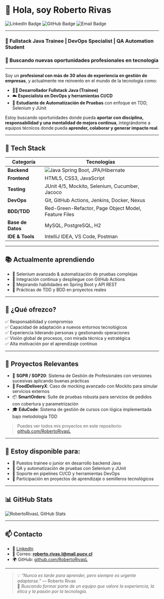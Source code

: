 # 👋 Hola, soy Roberto Rivas

![LinkedIn Badge](https://img.shields.io/badge/LinkedIn-Roberto%20Rivas-blue?logo=linkedin&style=flat-square&link=https://linkedin.com/in/robertorivasl)
![GitHub Badge](https://img.shields.io/badge/GitHub-RobertoRivasL-black?logo=github&style=flat-square&link=https://github.com/RobertoRivasL)
![Email Badge](https://img.shields.io/badge/Gmail-roberto.rivas.lagos%40gmail.com-red?logo=gmail&style=flat-square)

---

### 🚀 Fullstack Java Trainee | DevOps Specialist | QA Automation Student  
### 💼 Buscando nuevas oportunidades profesionales en tecnología

---

Soy un **profesional con más de 30 años de experiencia en gestión de empresas**, y actualmente me reinvento en el mundo de la tecnología como:

- 👨‍💻 **Desarrollador Fullstack Java (Trainee)**
- ☁️ **Especialista en DevOps y herramientas CI/CD**
- 🧪 **Estudiante de Automatización de Pruebas** con enfoque en TDD, Selenium y JUnit

Estoy buscando oportunidades donde pueda **aportar con disciplina, responsabilidad y una mentalidad de mejora continua**, integrándome a equipos técnicos donde pueda **aprender, colaborar y generar impacto real**.

---

## 🧰 Tech Stack

| Categoría        | Tecnologías                                                            |
|------------------|-----------------------------------------------------------------------|
| **Backend**      | ![Java](https://img.shields.io/badge/Java-11%2F17-blue?logo=java) Spring Boot, JPA/Hibernate |
| **Frontend**     | HTML5, CSS3, JavaScript                                               |
| **Testing**      | JUnit 4/5, Mockito, Selenium, Cucumber, Jacoco                        |
| **DevOps**       | Git, GitHub Actions, Jenkins, Docker, Nexus                           |
| **BDD/TDD**      | Red-Green-Refactor, Page Object Model, Feature Files                  |
| **Base de Datos**| MySQL, PostgreSQL, H2                                                 |
| **IDE & Tools**  | IntelliJ IDEA, VS Code, Postman                                       |

---

## 📚 Actualmente aprendiendo

- 🔸 Selenium avanzado & automatización de pruebas complejas  
- 🔸 Integración continua y despliegue con GitHub Actions  
- 🔸 Mejorando habilidades en Spring Boot y API REST  
- 🔸 Prácticas de TDD y BDD en proyectos reales

---

## 💼 ¿Qué ofrezco?

✅ Responsabilidad y compromiso  
✅ Capacidad de adaptación a nuevos entornos tecnológicos  
✅ Experiencia liderando personas y gestionando operaciones  
✅ Visión global de procesos, con mirada técnica y estratégica  
✅ Alta motivación por el aprendizaje continuo

---

## 📂 Proyectos Relevantes

- 🚀 **SGPR / SGP20**: Sistema de Gestión de Profesionales con versiones sucesivas aplicando buenas prácticas
- 🍔 **FoodDeliveryX**: Caso de mocking avanzado con Mockito para simular servicios externos
- 📦 **SmartOrders**: Suite de pruebas robusta para servicios de pedidos con cobertura y parametrización
- 🎓 **EduCode**: Sistema de gestión de cursos con lógica implementada bajo metodología TDD

> Puedes ver todos mis proyectos en este repositorio: [github.com/RobertoRivasL](https://github.com/RobertoRivasL)

---

## 🤝 Estoy disponible para:

- 🔹 Puestos trainee o junior en desarrollo backend Java
- 🔹 QA y automatización de pruebas con Selenium y JUnit
- 🔹 Soporte en pipelines CI/CD y herramientas DevOps
- 🔹 Participación en proyectos de aprendizaje o semilleros tecnológicos

---

## 📊 GitHub Stats

![RobertoRivasL GitHub Stats](https://github-readme-stats.vercel.app/api?username=RobertoRivasL&show_icons=true&hide_title=true&count_private=true&theme=github_dark)

---

## 📫 Contacto

- 💼 [LinkedIn](www.linkedin.com/in/rrivasl)
- 💌 Correo: **roberto.rivas.l@mail.pucv.cl**
- 🌍 GitHub: [github.com/RobertoRivasL](https://github.com/RobertoRivasL)

---

> 💡 *“Nunca es tarde para aprender, pero siempre es urgente adaptarse.”* — Roberto Rivas  
> 🎯 *Buscando formar parte de un equipo que valore la experiencia, la ética y la pasión por la tecnología.*
